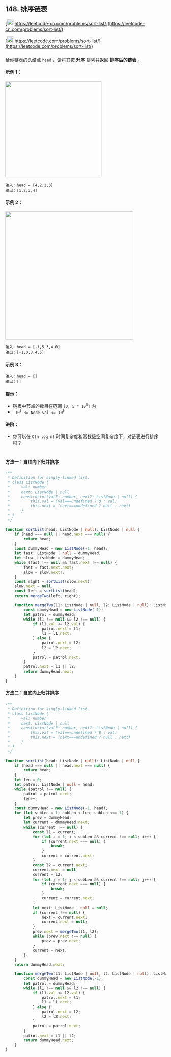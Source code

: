## 148. 排序链表

[<img src="https://static.leetcode-cn.com/cn-mono-assets/production/assets/logo-dark-cn.c42314a8.svg" height="20" /> https://leetcode-cn.com/problems/sort-list/](https://leetcode-cn.com/problems/sort-list/)

[<img src="https://assets.leetcode.com/static_assets/public/webpack_bundles/images/logo-dark.e99485d9b.svg" height="20"/> https://leetcode.com/problems/sort-list/](https://leetcode.com/problems/sort-list/)

###

给你链表的头结点 `head` ，请将其按 **升序** 排列并返回 **排序后的链表** 。

#### 示例 1：

<img src="https://assets.leetcode.com/uploads/2020/09/14/sort_list_1.jpg" width="302" />

```
输入：head = [4,2,1,3]
输出：[1,2,3,4]
```

#### 示例 2：

<img src="https://assets.leetcode.com/uploads/2020/09/14/sort_list_2.jpg" width="402" />

```
输入：head = [-1,5,3,4,0]
输出：[-1,0,3,4,5]
```

#### 示例 3：

```
输入：head = []
输出：[]
```

#### 提示：

-   链表中节点的数目在范围 `[0, 5 * 10`<sup>`5`</sup>`]` 内
-   `-10`<sup>`5`</sup>` <= Node.val <= 10`<sup>`5`</sup>

#### 进阶：

-   你可以在 `O(n log n)` 时间复杂度和常数级空间复杂度下，对链表进行排序吗？

#

#### 方法一：自顶向下归并排序

```ts
/**
 * Definition for singly-linked list.
 * class ListNode {
 *     val: number
 *     next: ListNode | null
 *     constructor(val?: number, next?: ListNode | null) {
 *         this.val = (val===undefined ? 0 : val)
 *         this.next = (next===undefined ? null : next)
 *     }
 * }
 */

function sortList(head: ListNode | null): ListNode | null {
    if (head === null || head.next === null) {
        return head;
    }
    const dummyHead = new ListNode(-1, head);
    let fast: ListNode | null = dummyHead;
    let slow: ListNode = dummyHead;
    while (fast !== null && fast.next !== null) {
        fast = fast.next.next;
        slow = slow.next!;
    }
    const right = sortList(slow.next);
    slow.next = null;
    const left = sortList(head);
    return mergeTwo(left, right);

    function mergeTwo(l1: ListNode | null, l2: ListNode | null): ListNode | null {
        const dummyHead = new ListNode(-1);
        let patrol = dummyHead;
        while (l1 !== null && l2 !== null) {
            if (l1.val <= l2.val) {
                patrol.next = l1;
                l1 = l1.next;
            } else {
                patrol.next = l2;
                l2 = l2.next;
            }
            patrol = patrol.next;
        }
        patrol.next = l1 || l2;
        return dummyHead.next;
    }
}
```

#### 方法二：自底向上归并排序

```ts
/**
 * Definition for singly-linked list.
 * class ListNode {
 *     val: number
 *     next: ListNode | null
 *     constructor(val?: number, next?: ListNode | null) {
 *         this.val = (val===undefined ? 0 : val)
 *         this.next = (next===undefined ? null : next)
 *     }
 * }
 */

function sortList(head: ListNode | null): ListNode | null {
    if (head === null || head.next === null) {
        return head;
    }
    let len = 0;
    let patrol: ListNode | null = head;
    while (patrol !== null) {
        patrol = patrol.next;
        len++;
    }
    const dummyHead = new ListNode(-1, head);
    for (let subLen = 1; subLen < len; subLen <<= 1) {
        let prev = dummyHead;
        let current = dummyHead.next;
        while (current !== null) {
            const l1 = current;
            for (let i = 1; i < subLen && current !== null; i++) {
                if (current.next === null) {
                    break;
                }
                current = current.next;
            }
            const l2 = current.next;
            current.next = null;
            current = l2;
            for (let j = 1; j < subLen && current !== null; j++) {
                if (current.next === null) {
                    break;
                }
                current = current.next;
            }
            let next: ListNode | null = null;
            if (current !== null) {
                next = current.next;
                current.next = null;
            }
            prev.next = mergeTwo(l1, l2);
            while (prev.next !== null) {
                prev = prev.next;
            }
            current = next;
        }
    }
    return dummyHead.next;

    function mergeTwo(l1: ListNode | null, l2: ListNode | null): ListNode | null {
        const dummyHead = new ListNode(-1);
        let patrol = dummyHead;
        while (l1 !== null && l2 !== null) {
            if (l1.val <= l2.val) {
                patrol.next = l1;
                l1 = l1.next;
            } else {
                patrol.next = l2;
                l2 = l2.next;
            }
            patrol = patrol.next;
        }
        patrol.next = l1 || l2;
        return dummyHead.next;
    }
}
```
